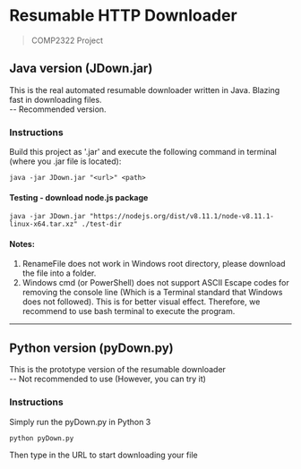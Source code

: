 # Resumable HTTP Downloader

> COMP2322 Project

## Java version (JDown.jar)

This is the real automated resumable downloader written in Java. Blazing fast in downloading files.  
-- Recommended version.

### Instructions

Build this project as '.jar' and execute the following command in terminal (where you .jar file is located):

```
java -jar JDown.jar "<url>" <path>
```

#### Testing - download node.js package

```
java -jar JDown.jar "https://nodejs.org/dist/v8.11.1/node-v8.11.1-linux-x64.tar.xz" ./test-dir
```

#### Notes:

1. RenameFile does not work in Windows root directory, please download the file into a folder.
2. Windows cmd (or PowerShell) does not support ASCII Escape codes for removing the console line (Which is a Terminal standard that Windows does not followed). This is for better visual effect. Therefore, we recommend to use bash terminal to execute the program.

---

## Python version (pyDown.py)

This is the prototype version of the resumable downloader  
-- Not recommended to use (However, you can try it)

### Instructions

Simply run the pyDown.py in Python 3

```
python pyDown.py
```

Then type in the URL to start downloading your file


